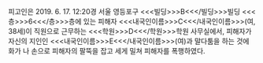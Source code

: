 피고인은 2019. 6. 17. 12:20경 서울 영등포구 <<<빌딩>>>B<<</빌딩>>>빌딩 <<<층>>>6<<</층>>>층에 있는 피해자 <<<내국인이름>>>C<<</내국인이름>>>(여, 38세)이 직원으로 근무하는 <<<학원>>>D<<</학원>>>학원 사무실에서, 피해자가 자신의 지인인 <<<내국인이름>>>E<<</내국인이름>>>(여)과 말다툼을 하는 것에 화가 나 손으로 피해자의 팔뚝을 잡고 세게 밀쳐 피해자를 폭행하였다.